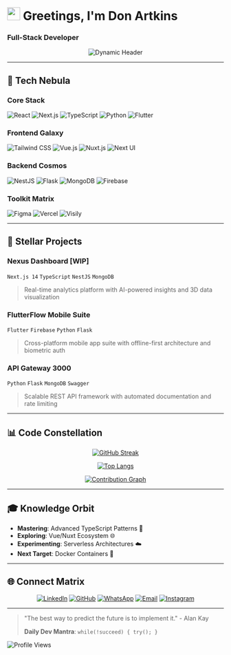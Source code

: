 # <img src="https://media.giphy.com/media/hvRJCLFzcasrR4ia7z/giphy.gif" width="30px"> **Greetings, I'm Don Artkins** 

### **Full-Stack Developer**

<p align="center">
  <img src="https://readme-typing-svg.demolab.com?font=Space+Mono&weight=600&size=26&duration=4000&pause=1000&color=FFD700&center=true&vCenter=true&width=500&lines=Transforming+Coffee+%E2%98%95%EF%B8%8F+Into+Code+%F0%9F%92%BB;Building+Tomorrow's+Digital+Landscapes+%F0%9F%8C%8E;Kabarak+University+Scholar+%F0%9F%8E%93;Open+Source+Enthusiast+%F0%9F%A4%96" alt="Dynamic Header" />
</p>

---

## 🚀 **Tech Nebula**

### **Core Stack**
![React](https://img.shields.io/badge/React-61DAFB?style=for-the-badge&logo=react&logoColor=black)
![Next.js](https://img.shields.io/badge/Next.js-000000?style=for-the-badge&logo=nextdotjs&logoColor=white)
![TypeScript](https://img.shields.io/badge/TypeScript-3178C6?style=for-the-badge&logo=typescript&logoColor=white)
![Python](https://img.shields.io/badge/Python-3776AB?style=for-the-badge&logo=python&logoColor=white)
![Flutter](https://img.shields.io/badge/Flutter-02569B?style=for-the-badge&logo=flutter&logoColor=white)

### **Frontend Galaxy**
![Tailwind CSS](https://img.shields.io/badge/Tailwind-06B6D4?style=for-the-badge&logo=tailwindcss&logoColor=white)
![Vue.js](https://img.shields.io/badge/Vue.js-4FC08D?style=for-the-badge&logo=vuedotjs&logoColor=white)
![Nuxt.js](https://img.shields.io/badge/Nuxt-00DC82?style=for-the-badge&logo=nuxtdotjs&logoColor=white)
![Next UI](https://img.shields.io/badge/Next_UI-000000?style=for-the-badge&logo=vercel&logoColor=white)

### **Backend Cosmos**
![NestJS](https://img.shields.io/badge/NestJS-E0234E?style=for-the-badge&logo=nestjs&logoColor=white)
![Flask](https://img.shields.io/badge/Flask-000000?style=for-the-badge&logo=flask&logoColor=white)
![MongoDB](https://img.shields.io/badge/MongoDB-47A248?style=for-the-badge&logo=mongodb&logoColor=white)
![Firebase](https://img.shields.io/badge/Firebase-FFCA28?style=for-the-badge&logo=firebase&logoColor=black)

### **Toolkit Matrix**
![Figma](https://img.shields.io/badge/Figma-F24E1E?style=for-the-badge&logo=figma&logoColor=white)
![Vercel](https://img.shields.io/badge/Vercel-000000?style=for-the-badge&logo=vercel&logoColor=white)
![Visily](https://img.shields.io/badge/Visily-FF6B6B?style=for-the-badge&logo=visualstudiocode&logoColor=white)

---

## 🌌 **Stellar Projects**

### **Nexus Dashboard** [WIP]
`Next.js 14` `TypeScript` `NestJS` `MongoDB`
> Real-time analytics platform with AI-powered insights and 3D data visualization

### **FlutterFlow Mobile Suite**
`Flutter` `Firebase` `Python` `Flask`
> Cross-platform mobile app suite with offline-first architecture and biometric auth

### **API Gateway 3000**
`Python` `Flask` `MongoDB` `Swagger`
> Scalable REST API framework with automated documentation and rate limiting

---

## 📊 **Code Constellation**

<div align="center">

[![GitHub Streak](https://streak-stats.demolab.com?user=DonArtkins&theme=radical&border_radius=10&date_format=M%20j%5B%2C%20Y%5D)](https://git.io/streak-stats)

[![Top Langs](https://github-readme-stats.vercel.app/api/top-langs/?username=DonArtkins&layout=compact&theme=radical&hide_border=true)](https://github.com/anuraghazra/github-readme-stats)

[![Contribution Graph](https://github-readme-activity-graph.vercel.app/graph?username=DonArtkins&theme=react-dark&area=true&hide_border=true)](https://github.com/ashutosh00710/github-readme-activity-graph)

</div>

---

## 🎓 **Knowledge Orbit**

- **Mastering**: Advanced TypeScript Patterns 🧩
- **Exploring**: Vue/Nuxt Ecosystem 🌐
- **Experimenting**: Serverless Architectures ☁️
- **Next Target**: Docker Containers 🐳

---

## 🌐 **Connect Matrix**

<div align="center">
  
[![LinkedIn](https://img.shields.io/badge/LinkedIn-0A66C2?style=for-the-badge&logo=linkedin&logoColor=white)](https://www.linkedin.com/in/opiyo-don-20536a224/)
[![GitHub](https://img.shields.io/badge/GitHub-181717?style=for-the-badge&logo=github&logoColor=white)](https://github.com/DonArtkins)
[![WhatsApp](https://img.shields.io/badge/WhatsApp-25D366?style=for-the-badge&logo=whatsapp&logoColor=white)](https://wa.me/254714230692)
[![Email](https://img.shields.io/badge/Email-EA4335?style=for-the-badge&logo=gmail&logoColor=white)](mailto:opiyodon9@gmail.com)
[![Instagram](https://img.shields.io/badge/Instagram-E4405F?style=for-the-badge&logo=instagram&logoColor=white)](https://www.instagram.com/don_artkins/)

</div>

---

> "The best way to predict the future is to implement it." - Alan Kay
> 
> **Daily Dev Mantra**: `while(!succeed) { try(); }`

![Profile Views](https://komarev.com/ghpvc/?username=DonArtkins&label=Stellar+Visitors&color=7b2cbf&style=flat-square)
